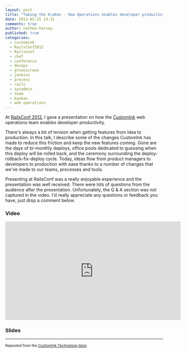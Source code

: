 ```yaml
---
layout: post
title: "Taming the Kraken - How Operations enables developer productivity"
date: 2012-05-25 14:31
comments: true
author: nathen-harvey
published: true
categories: 
  - customink
  - RailsConf2012
  - RailsConf
  - chef
  - conference
  - devops
  - greenscreen
  - jenkins
  - process
  - rails
  - sysadmin
  - team
  - kanban
  - web operations
---
```

At [RailsConf 2012](http://railsconf2012.com/), I gave a presentation on how the [CustomInk](http://www.customink.com) web operations team enables developer productivity.  

There's always a bit of tension when getting features from idea to production. In this talk, I describe some of the changes CustomInk has made to reduce this friction and keep the new features coming. Gone are the days of bi-monthly deploys, office pools dedicated to guessing when this deploy will be rolled back, and the ceremony surrounding the deploy-rollback-fix-deploy cycle. Today, ideas flow from product managers to developers to production with ease thanks to a number of changes that we've made to our teams, processes and tools.

Presenting at RailsConf was a really enjoyable experience and the presentation was well received.  There were lots of questions from the audience after the presentation.  Unfortunately, the Q & A section was not captured in the video.  I'd really appreciate any questions or feedback you have, just drop a comment below.

### Video

<iframe width="560" height="315" src="http://www.youtube.com/embed/5vzNzQzmAk0" frameborder="0" allowfullscreen></iframe>

### Slides

<script async class="speakerdeck-embed" data-id="4f96da12947c45001f018683" data-ratio="1.2945638432364097" src="//speakerdeck.com/assets/embed.js"></script>

---
<sub>Reposted from the [CustomInk Technology blog](http://technology.customink.com/blog/2012/05/25/taming-the-kraken-how-operations-enables-developer-productivity/).</sub>
